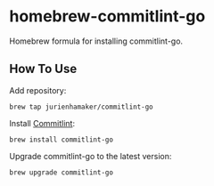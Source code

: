 # homebrew-commitlint-go

Homebrew formula for installing commitlint-go.

## How To Use

Add repository:

```
brew tap jurienhamaker/commitlint-go
```

Install [Commitlint](https://github.com/jurienhamaker/commitlint):

```
brew install commitlint-go
```

Upgrade commitlint-go to the latest version:

```
brew upgrade commitlint-go
```
